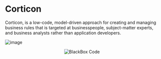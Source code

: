 # Corticon

Corticon, is a low-code, model-driven approach for creating and managing business rules that is targeted at businesspeople, subject-matter experts, and business analysts rather than application developers. 

![image](https://user-images.githubusercontent.com/40301564/209443087-81dc469e-43c3-444d-9cd5-c99d8ffe96a3.png)

  <p align="center">
    <img alt="BlackBox Code" src="[https://user-images.githubusercontent.com/40301564/186739592-17ba7774-31ed-413f-81f4-991308728116.PNG](http://i.imgur.com/EXmmL.jpg)">
    <br>
  </p>

